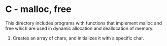 # C - malloc, free
This directory includes programs with functions that implement malloc and free which are used in dynamic allocation and deallocation of memory.

1. Creates an array of chars, and initializes it with a specific char.
